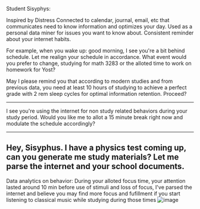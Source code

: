 Student Sisyphys:

Inspired by Distress
Connected to calendar, journal, email, etc that communicates need to know information and optimizes your day. Used as a personal data miner for issues you want to know about. Consistent reminder about your internet habits.

For example,
when you wake up: good morning, I see you're a bit behind schedule. Let me realign your schedule in accordance. What event would you prefer to change, studying for math 3283 or the alloted time to work on homework for Yost?

May I please remind you that according to modern studies and from previous data, you need at least 10 hours of studying to achieve a perfect grade with 2 rem sleep cycles for optimal information retention. Proceed?

-----
I see you're using the internet for non study related behaviors during your study period. Would you like me to allot a 15 minute break right now and modulate the schedule accordingly?

-----
Hey, Sisyphus. I have a physics test coming up, can you generate me study materials?
Let me parse the internet and your school documents.
-----
Data analytics on behavior:
During your alloted focus time, your attention lasted around 10 min before use of stimuli and loss of focus, I've parsed the internet and believe you may find more focus and fufillment if you start listening to classical music while studying during those times
![image](https://github.com/user-attachments/assets/fb131875-206a-4fcd-8488-0847b872e495)
